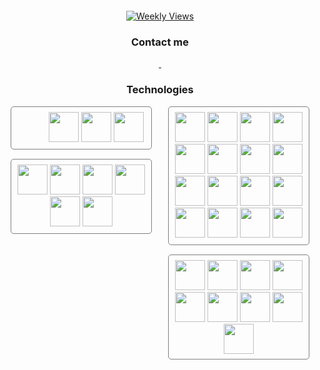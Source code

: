 <div align="center">
  <p>
    <img src="https://readme-typing-svg.demolab.com?font=Ubuntu&weight=500&size=26&duration=2500&pause=1000&center=true&vCenter=true&random=false&width=435&lines=Welcome;Willkommen;Ho%C5%9F+geldiniz;Benvenuto;Bienvenido" alt="">
  </p>
  <p>
    <a href="https://github.com/hasangurbuzz/visitWidget">
      <img src="https://visit-widget.vercel.app/api?username=hasangurbuz&content=Weekly%20Views" alt="Weekly Views">
    </a>
  </p>

### Contact me

<a href="mailto:“hasgrbz@gmail.com">
    <img src="https://skillicons.dev/icons?i=gmail" alt="">
</a>
<a href="https://www.linkedin.com/in/hasan-gürbüz">
    <img src="https://skillicons.dev/icons?i=linkedin" alt="">
</a>


### Technologies

<a>
    <img src="https://github-readme-stats.vercel.app/api/top-langs/?username=anuraghazra&layout=compact" alt="">
</a>

<div style="display: flex; justify-content: space-around;">

<div style="width: 45%;">
    <div style="border: solid gray 1px; padding: 0.5rem; border-radius: 5px">
        <img src="https://skillicons.dev/icons?i=angular"  alt=""/>
        <img src="https://skillicons.dev/icons?i=react"  alt=""/>
        <img src="https://skillicons.dev/icons?i=next"  alt=""/>
        <img src="https://skillicons.dev/icons?i=html"  alt=""/>
        <img src="https://skillicons.dev/icons?i=css"  alt=""/>
        <img src="https://skillicons.dev/icons?i=js"  alt=""/>
        <img src="https://skillicons.dev/icons?i=ts"  alt=""/>
        <img src="https://skillicons.dev/icons?i=remix"  alt=""/>
        <img src="https://skillicons.dev/icons?i=nodejs"  alt=""/>
        <img src="https://skillicons.dev/icons?i=sass"  alt=""/>
        <img src="https://skillicons.dev/icons?i=styledcomponents"  alt=""/>
        <img src="https://skillicons.dev/icons?i=tailwind"  alt=""/>
        <img height="48" src="https://user-images.githubusercontent.com/25181517/121401671-49102800-c959-11eb-9f6f-74d49a5e1774.png"  alt=""/>
        <img height="48" src="https://user-images.githubusercontent.com/25181517/183049794-a3dfaddd-22ee-4ffe-b0b4-549ccd4879f9.png"  alt=""/>
        <img height="48" src="https://user-images.githubusercontent.com/25181517/187896150-cc1dcb12-d490-445c-8e4d-1275cd2388d6.png"  alt=""/>
    </div>
     <div style="margin-top: 15px; border: solid gray 1px; padding: 0.5rem; border-radius: 5px">
        <img height="48" src="https://user-images.githubusercontent.com/25181517/192108890-200809d1-439c-4e23-90d3-b090cf9a4eea.png" alt="">
        <img height="48" src="https://user-images.githubusercontent.com/25181517/192108893-b1eed3c7-b2c4-4e1c-9e9f-c7e83637b33d.png" alt="">
        <img height="48" src="https://user-images.githubusercontent.com/25181517/192108895-20dc3343-43e3-4a54-a90e-13a4abbc57b9.png" alt="">
        <img height="48" src="https://user-images.githubusercontent.com/25181517/192108891-d86b6220-e232-423a-bf5f-90903e6887c3.png" alt="">
        <img height="48" src="https://user-images.githubusercontent.com/25181517/192108892-6e9b5cdf-4e35-4a70-ad9a-801a93a07c1c.png" alt="">
        <img height="48" src="https://user-images.githubusercontent.com/25181517/192109061-e138ca71-337c-4019-8d42-4792fdaa7128.png" alt="">
    </div>

</div>

<div style="width: 45%;">
    <div style="border: solid gray 1px; padding: 0.5rem; border-radius: 5px">
        <img width="48" src="https://user-images.githubusercontent.com/25181517/117201156-9a724800-adec-11eb-9a9d-3cd0f67da4bc.png"  alt=""/>
        <img width="48" src="https://user-images.githubusercontent.com/25181517/117269608-b7dcfb80-ae58-11eb-8e66-6cc8753553f0.png"  alt=""/>
        <img width="48" src="https://user-images.githubusercontent.com/25181517/117201470-f6d56780-adec-11eb-8f7c-e70e376cfd07.png"  alt=""/>
        <img width="48" src="https://user-images.githubusercontent.com/25181517/185062810-7ee0c3d2-17f2-4a98-9d8a-a9576947692b.png"  alt=""/>
        <img width="48" src="https://user-images.githubusercontent.com/25181517/183891303-41f257f8-6b3d-487c-aa56-c497b880d0fb.png"  alt=""/>
        <img width="48" src="https://user-images.githubusercontent.com/25181517/117207242-07d5a700-adf4-11eb-975e-be04e62b984b.png"  alt=""/>
        <img width="48" src="https://user-images.githubusercontent.com/25181517/117207493-49665200-adf4-11eb-808e-a9c0fcc2a0a0.png"  alt=""/>
        <img width="48" src="https://user-images.githubusercontent.com/25181517/183891673-32824908-bc5d-44f8-8f72-f0415822404a.png"  alt=""/>
        <img width="48" src="https://user-images.githubusercontent.com/25181517/117533873-484d4480-afef-11eb-9fad-67c8605e3592.png"  alt=""/>
        <img width="48" src="https://user-images.githubusercontent.com/25181517/183892181-ad32b69e-3603-418c-b8e7-99e976c2a784.png"  alt=""/>
        <img width="48" src="https://user-images.githubusercontent.com/25181517/190229463-87fa862f-ccf0-48da-8023-940d287df610.png"  alt=""/>
        <img width="48" src="https://user-images.githubusercontent.com/25181517/183894676-137319b5-1364-4b6a-ba4f-e9fc94ddc4aa.png"  alt=""/>
        <img height="48" src="https://user-images.githubusercontent.com/25181517/186711335-a3729606-5a78-4496-9a36-06efcc74f800.png"  alt=""/>
        <img width="48" src="https://skillicons.dev/icons?i=kafka"  alt=""/>
        <img width="48" src="https://user-images.githubusercontent.com/25181517/182884894-d3fa6ee0-f2b4-4960-9961-64740f533f2a.png"  alt=""/>
        <img width="48" src="https://github.com/marwin1991/profile-technology-icons/assets/136815194/50342602-8025-4030-b492-550f2eaa4073"  alt=""/>
    </div>
    <div style="margin-top: 15px; border: solid gray 1px; padding: 0.5rem; border-radius: 5px">
        <img width="48" src="https://user-images.githubusercontent.com/25181517/183896128-ec99105a-ec1a-4d85-b08b-1aa1620b2046.png" alt="">
        <img width="48" src="https://skillicons.dev/icons?i=elasticsearch" alt="">
        <img width="48" src="https://skillicons.dev/icons?i=firebase" alt="">
        <img width="48" src="https://user-images.githubusercontent.com/25181517/182884177-d48a8579-2cd0-447a-b9a6-ffc7cb02560e.png" alt="">
        <img width="48" src="https://user-images.githubusercontent.com/25181517/117208736-bdedc080-adf5-11eb-912f-61c7d43705f6.png" alt="">
        <img width="48" src="https://user-images.githubusercontent.com/25181517/117208740-bfb78400-adf5-11eb-97bb-09072b6bedfc.png" alt="">
        <img width="48" src="https://skillicons.dev/icons?i=sqlite" alt="">
        <img height="48" src="https://seekicon.com/free-icon-download/realm_2.svg" alt="">
        <img height="48" src="https://github.com/marwin1991/profile-technology-icons/assets/19180175/3b371807-db7c-45b4-8720-c0cfc901680a" alt="">
    </div>
   

</div>

</div>

</div>

